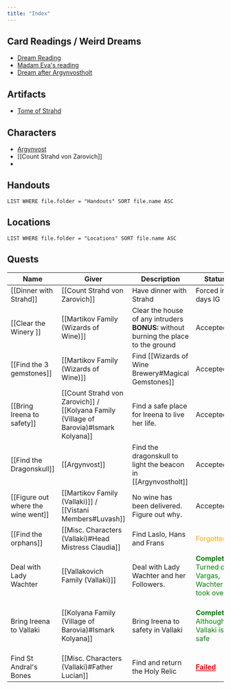 ```yaml
---
title: "Index"
---
```

## Card Readings / Weird Dreams
- [Dream Reading](Card%20Readings#Dream%20reading)
- [Madam Eva's reading](Card%20Readings#Madam%20Eva's%20reading)
- [Dream after Argynvostholt](Card%20Readings#Dream) 

## Artifacts
 - [Tome of Strahd](Artifacts/Tome%20of%20Strahd)

## Characters
-  [Argynvost](Characters/Argynvost)
-  [[Count Strahd von Zarovich]]
- 
## Handouts
```dataview
LIST WHERE file.folder = "Handouts" SORT file.name ASC
```
## Locations
```dataview
LIST WHERE file.folder = "Locations" SORT file.name ASC
```
## Quests
| Name                               | Giver                                                                                  | Description                                                              | Status                                                                                                                          | Reward                                               |
| ---------------------------------- | -------------------------------------------------------------------------------------- | ------------------------------------------------------------------------ | ------------------------------------------------------------------------------------------------------------------------------- | ---------------------------------------------------- |
| [[Dinner with Strahd]]             | [[Count Strahd von Zarovich]]                                                          | Have dinner with Strahd                                                  | Forced in 3 days IG                                                                                                             |                                                      |
| [[Clear the Winery ]]                  | [[Martikov Family (Wizards of Wine)]]                                                  | Clear the house of any intruders<div style="page-break-after: always;"></div> **BONUS:** without burning the place to the ground | Accepted                                                                                                                        | Information                                          |
| [[Find the 3 gemstones]]           | [[Martikov Family (Wizards of Wine)]]                                                  | Find [[Wizards of Wine Brewery#Magical Gemstones]]                       | Accepted                                                                                                                        |                                                      |
| [[Bring Ireena to safety]]         | [[Count Strahd von Zarovich]] / [[Kolyana Family (Village of Barovia)#Ismark Kolyana]] | Find a safe place for Ireena to live her life.                           | Accepted                                                                                                                        |                                                      |
| [[Find the Dragonskull]]           | [[Argynvost]]                                                                          | Find the dragonskull to light the beacon in [[Argynvostholt]]            | Accepted                                                                                                                        |                                                      |
| [[Figure out where the wine went]] | [[Martikov Family (Vallaki)]] / [[Vistani Members#Luvash]]                   | No wine has been delivered. Figure out why.                              | Accepted                                                                                                                        |                                                      |
| [[Find the orphans]]               | [[Misc. Characters (Vallaki)#Head Mistress Claudia]]                                   | Find Laslo, Hans and Frans                                               | <font style="color:orange">Forgotten</font>                                                                                     |                                                      |
| Deal with Lady Wachter             | [[Vallakovich Family (Vallaki)]]                                                       | Deal with Lady Wachter and her Followers.                                | <font style="color:Green">**Completed.**<div style="page-break-after: always;"></div>Turned on Vargas, Wachter took over</font> |                                                      |
| Bring Ireena to Vallaki            | [[Kolyana Family (Village of Barovia)#Ismark Kolyana]]                                 | Bring Ireena to safety in Vallaki                                        | <font style="color:Green">**Completed.**<div style="page-break-after: always;"></div>Although Vallaki isn't safe</font>         | 50 GP on completion, Travel supplies + 10 GP upfront |
| Find St Andral's Bones             | [[Misc. Characters (Vallaki)#Father Lucian]]                                           | Find and return the Holy Relic                                           | **<font style="color:red;text-decoration:underline;text-decoration-style:double;">Failed</font>**                               |                                                      |





